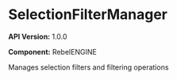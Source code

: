 # SelectionFilterManager

**API Version:** 1.0.0

**Component:** RebelENGINE

Manages selection filters and filtering operations

